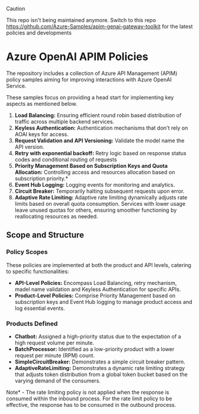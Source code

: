 > [!CAUTION]
> This repo isn't being maintained anymore. Switch to this repo https://github.com/Azure-Samples/apim-genai-gateway-toolkit for the latest policies and developments

# Azure OpenAI APIM Policies

The repository includes a collection of Azure API Management (APIM) policy samples aiming for improving interactions with Azure OpenAI Service.

These samples focus on providing a head start for implementing key aspects as mentioned below.

1. **Load Balancing:** Ensuring efficient round robin based distribution of traffic across multiple backend services.
2. **Keyless Authentication:** Authentication mechanisms that don't rely on AOAI  keys for access.
3. **Request Validation and API Versioning:** Validate the model name  the API version.
3. **Retry with exponential backoff:** Retry logic based on response status codes and conditional routing of requests 
3. **Priority Management Based on Subscription Keys and Quota Allocation:** Controlling access and resources allocation based on subscription priority.*
4. **Event Hub Logging:** Logging events for monitoring and analytics.
5. **Circuit Breaker:** Temporarily halting subsequent requests upon error.
6. **Adaptive Rate Limiting:**  Adaptive rate limiting dynamically adjusts rate limits based on overall quota consumption. Services with lower usage leave unused quotas for others, ensuring smoother functioning by reallocating resources as needed.

## Scope and Structure

### Policy Scopes
These policies are implemented at both the product and API levels, catering to specific functionalities:
- **API-Level Policies:** Encompass Load Balancing, retry mechanism, madel name validation and Keyless Authentication for specific APIs.
- **Product-Level Policies:** Comprise Priority Management based on subscription keys and Event Hub logging to manage product access and log essential events.
### Products Defined
- **Chatbot:** Assigned a high-priority status due to the expectation of a high request volume per minute.
- **BatchProcessor:** Identified as a low-priority product with a lower request per minute (RPM) count.
- **SimpleCircuitBreaker:** Demonstrates a simple circuit breaker pattern.
- **AdaptiveRateLimiting:** Demonstrates a dynamic rate limiting strategy that adjusts token distribution from a global token bucket based on the varying demand of the consumers.


Note* - The rate limiting policy is not applied when the response is consumed within the inbound process. For the rate limit policy to be effective, the response has to be consumed in the outbound process. 
